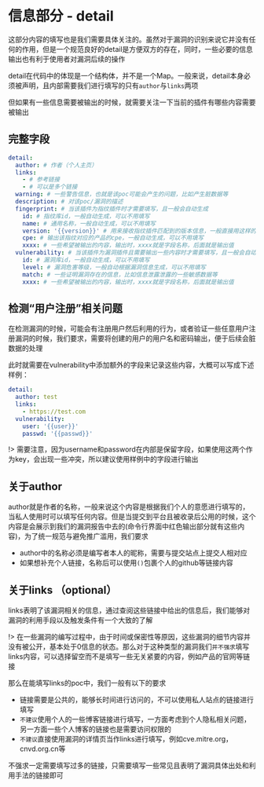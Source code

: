# 信息部分 - detail

这部分内容的填写也是我们需要具体关注的。虽然对于漏洞的识别来说它并没有任何的作用，但是一个规范良好的detail是方便双方的存在，同时，一些必要的信息输出也有利于使用者对漏洞后续的操作

detail在代码中的体现是一个结构体，并不是一个Map。一般来说，detail本身必须被声明，且内部需要我们进行填写的只有`author`与`links`两项

但如果有一些信息需要被输出的时候，就需要关注一下当前的插件有哪些内容需要被输出

## 完整字段

```yaml
detail:
  author: # 作者（个人主页）
  links:
    - # 参考链接
    - # 可以是多个链接
  warning: # 一些警告信息，也就是该poc可能会产生的问题，比如产生脏数据等
  description: # 对该poc/漏洞的描述
  fingerprint: # 当该插件为指纹插件时才需要填写，且一般会自动生成
    id: # 指纹库id，一般自动生成，可以不用填写
    name: # 通用名称，一般自动生成，可以不用填写
    version: '{{version}}' # 用来接收指纹插件匹配到的版本信息，一般直接用这样的固定格式即可，会自动将output中匹配到的内容渲染过来
    cpe: # 输出该指纹对应的产品的cpe，一般自动生成，可以不用填写
    xxxx: # 一些希望被输出的内容，输出时，xxxx就是字段名称，后面就是输出值
  vulnerability: # 当该插件为漏洞插件且需要输出一些内容时才需要填写，且一般会自动生成
    id: # 漏洞库id，一般自动生成，可以不用填写
    level: # 漏洞危害等级，一般自动根据漏洞信息生成，可以不用填写
    match: # 一些证明漏洞存在的信息，比如信息泄露泄露的一些敏感数据等
    xxxx: # 一些希望被输出的内容，输出时，xxxx就是字段名称，后面就是输出值
```

## 检测“用户注册”相关问题

在检测漏洞的时候，可能会有注册用户然后利用的行为，或者验证一些任意用户注册漏洞的时候，我们要求，需要将创建的用户的用户名和密码输出，便于后续会脏数据的处理

此时就需要在vulnerability中添加额外的字段来记录这些内容，大概可以写成下述样例：
```yaml
detail:
  author: test
  links:
    - https://test.com
  vulnerability:
    user: '{{user}}'
    passwd: '{{passwd}}'
```
!> 需要注意，因为username和password在内部是保留字段，如果使用这两个作为key，会出现一些冲突，所以建议使用样例中的字段进行输出

## 关于author

author就是作者的名称，一般来说这个内容是根据我们个人的意愿进行填写的，当私人使用时可以填写任何内容。但是当提交到平台且被收录后公用的时候，这个内容是会展示到我们的漏洞报告中去的(命令行界面中红色输出部分就有这些内容)，为了统一规范与避免推广滥用，我们要求

- author中的名称必须是编写者本人的昵称，需要与提交站点上提交人相对应
- 如果想补充个人链接，名称后可以使用`()`包裹个人的github等链接内容

## 关于links （optional）

links表明了该漏洞相关的信息，通过查阅这些链接中给出的信息后，我们能够对漏洞的利用手段以及触发条件有一个大致的了解

!> 在一些漏洞的编写过程中，由于时间或保密性等原因，这些漏洞的细节内容并没有被公开，基本处于0信息的状态。那么对于这种类型的漏洞我们`并不强求`填写links内容，可以选择留空而不是填写一些无关紧要的内容，例如产品的官网等链接

那么在能填写links的poc中，我们一般有以下的要求

- 链接需要是公共的，能够长时间进行访问的，不可以使用私人站点的链接进行填写
- `不建议`使用个人的一些博客链接进行填写，一方面考虑到个人隐私相关问题，另一方面一些个人博客的链接也是需要访问权限的
- `不建议`直接使用漏洞的详情页当作links进行填写，例如cve.mitre.org，cnvd.org.cn等

不强求一定需要填写过多的链接，只需要填写一些常见且表明了漏洞具体出处和利用手法的链接即可
